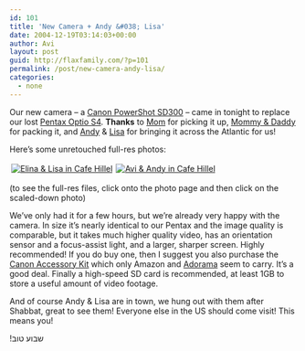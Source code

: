 ```yaml
---
id: 101
title: 'New Camera + Andy &#038; Lisa'
date: 2004-12-19T03:14:03+00:00
author: Avi
layout: post
guid: http://flaxfamily.com/?p=101
permalink: /post/new-camera-andy-lisa/
categories:
  - none
---
```

Our new camera &#8211; a [Canon PowerShot SD300](http://dpreview.com/reviews/canonsd300/) &#8211; came in tonight to replace our lost [Pentax Optio S4](http://www.dpreview.com/reviews/specs/Pentax/pentax_optios4.asp). **Thanks** to [Mom](http://flaxfamily.com/gallery/family/IMGP1865) for picking it up, [Mommy & Daddy](http://flaxfamily.com/gallery/appolonia/IMGP2891) for packing it, and [Andy](http://flaxfamily.com/gallery/hangingout/IMG_0031) & [Lisa](http://flaxfamily.com/gallery/hangingout/IMG_0035) for bringing it across the Atlantic for us!

Here&#8217;s some unretouched full-res photos:

[<img src="http://flaxfamily.com/albums/hangingout/IMG_0035.thumb.jpg" alt="Elina &#038; Lisa in Cafe Hillel" style="margin: 3px;" />](http://flaxfamily.com/gallery/hangingout/IMG_0035)[<img src="http://flaxfamily.com/albums/hangingout/IMG_0031.thumb.jpg" alt="Avi &#038; Andy in Cafe Hillel" style="margin: 3px;" />](http://flaxfamily.com/gallery/hangingout/IMG_0031)
  
(to see the full-res files, click onto the photo page and then click on the scaled-down photo)

We&#8217;ve only had it for a few hours, but we&#8217;re already very happy with the camera. In size it&#8217;s nearly identical to our Pentax and the image quality is comparable, but it takes much higher quality video, has an orientation sensor and a focus-assist light, and a larger, sharper screen. Highly recommended! If you do buy one, then I suggest you also purchase the [Canon Accessory Kit](http://www.amazon.com/exec/obidos/tg/detail/-/B00065L5SK/) which only Amazon and [Adorama](http://adorama.com) seem to carry. It&#8217;s a good deal. Finally a high-speed SD card is recommended, at least 1GB to store a useful amount of video footage.

And of course Andy & Lisa are in town, we hung out with them after Shabbat, great to see them! Everyone else in the US should come visit! This means you!

!שבוע טוב